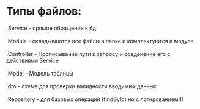 # Типы файлов:

.Service - прямое обращение к бд.<br><br>
.Module - складываются все файлы в папке и комплектуются в модуле<br><br>
.Controller - Прописывание пути к запросу и соеденение его с действиями Service<br><br>
.Model - Модель таблицы<br><br>
.dto - схема для проверки валидности вводимых данных<br><br>
.Repository - для базовых операций (findById) но с логированием!!!<br><br>
